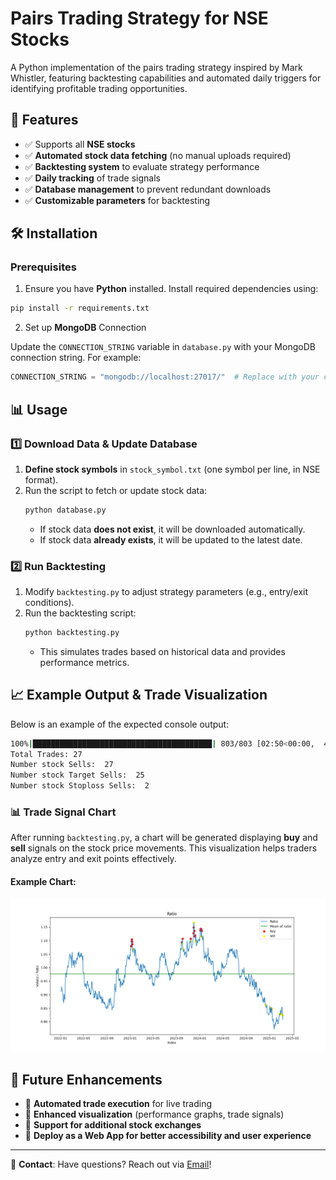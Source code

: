 # Pairs Trading Strategy for NSE Stocks

A Python implementation of the pairs trading strategy inspired by Mark Whistler, featuring backtesting capabilities and automated daily triggers for identifying profitable trading opportunities.

## 🚀 Features

- ✅ Supports all **NSE stocks**
- ✅ **Automated stock data fetching** (no manual uploads required)
- ✅ **Backtesting system** to evaluate strategy performance
- ✅ **Daily tracking** of trade signals
- ✅ **Database management** to prevent redundant downloads
- ✅ **Customizable parameters** for backtesting

## 🛠️ Installation

### **Prerequisites**

1. Ensure you have **Python** installed. Install required dependencies using:

```bash
pip install -r requirements.txt
```

2. Set up **MongoDB** Connection

Update the `CONNECTION_STRING` variable in `database.py` with your MongoDB connection string. For example:

```python
CONNECTION_STRING = "mongodb://localhost:27017/"  # Replace with your connection string
```

## 📊 Usage

### **1️⃣ Download Data & Update Database**

1. **Define stock symbols** in `stock_symbol.txt` (one symbol per line, in NSE format).
2. Run the script to fetch or update stock data:
   ```bash
   python database.py
   ```
   - If stock data **does not exist**, it will be downloaded automatically.
   - If stock data **already exists**, it will be updated to the latest date.

### **2️⃣ Run Backtesting**

1. Modify `backtesting.py` to adjust strategy parameters (e.g., entry/exit conditions).
2. Run the backtesting script:
   ```bash
   python backtesting.py
   ```
   - This simulates trades based on historical data and provides performance metrics.


## 📈 Example Output & Trade Visualization


Below is an example of the expected console output:

``` bash
100%|████████████████████████████████████████| 803/803 [02:50<00:00,  4.72it/s]
Total Trades: 27
Number stock Sells:  27
Number stock Target Sells:  25
Number stock Stoploss Sells:  2
```

### 📊 Trade Signal Chart
After running `backtesting.py`, a chart will be generated displaying **buy** and **sell** signals on the stock price movements. This visualization helps traders analyze entry and exit points effectively.

#### Example Chart:
![Pairs Trading Chart](ex_output_trade_vis.png)

## 📅 Future Enhancements

- 🔹 **Automated trade execution** for live trading
- 🔹 **Enhanced visualization** (performance graphs, trade signals)
- 🔹 **Support for additional stock exchanges**
- 🔹 **Deploy as a Web App for better accessibility and user experience**


---

📩 **Contact**: Have questions? Reach out via [Email](mailto:darshandhanani01@gmail.com)!

